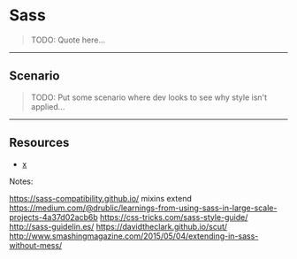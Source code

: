 # Sass
<!-- .slide: data-state="backEndBrian juniorJacob" -->

> TODO: Quote here...

------

## Scenario

> TODO: Put some scenario where dev looks to see why style isn't applied...

------

## Resources
<!-- .slide: data-state="backEndBrian juniorJacob midLevelMelissa" -->

* [x](#)

Notes:

https://sass-compatibility.github.io/
mixins
extend
https://medium.com/@drublic/learnings-from-using-sass-in-large-scale-projects-4a37d02acb6b
https://css-tricks.com/sass-style-guide/
http://sass-guidelin.es/
https://davidtheclark.github.io/scut/
http://www.smashingmagazine.com/2015/05/04/extending-in-sass-without-mess/
